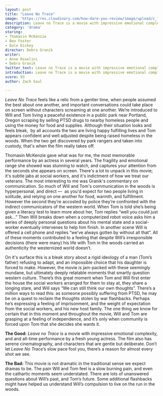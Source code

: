 ```yaml
---
layout: post
title: "Leave No Trace"
image: 'https://res.cloudinary.com/how-dare-you-review/image/upload/c_fill,h_399,w_760/v1531882527/leave-no-trace.jpg'
description: Leave no Trace is a movie with impressive emotional complexity, and and all-time performance by a fresh young actress.
category: 'drama'
staring:
- Thomasin McKenzie
- Ben Foster
- Dale Dickey
director: Debra Granik
writer: 
- Anne Roselini
- Debra Granik
twitter_text: Leave no Trace is a movie with impressive emotional complexity, and and all-time performance by a fresh young actress.
introduction: Leave no Trace is a movie with impressive emotional complexity, and and all-time performance by a fresh young actress.
score: 93
author: Zach Saul

---
```


*Leave No Trace* feels like a relic from a gentler time, when people assumed the best about one another, and important conversations could take place on screen without characters screaming at one another. We’re introduced to WIll and Tom living a peaceful existence in a public park near Portland, Oregon scraping by selling PTSD drugs to nearby homeless people and using the money for food and supplies. Although their situation looks and feels bleak,  by all accounts the two are living happy fulfilling lives and Tom appears confident and well adjusted despite being raised homeless in the woods.  When the two get discovered by park rangers and taken into custody, that's when the film really takes off. 

Thomasin McKenzie gave what was for me, the most memorable performance by an actress in several years. The fragility and emotional range she showed was stunning to watch, and captures your attention from the seconds she appears on screen. There's a lot to unpack in this movie; it's subtle jabs at social workers, and it's indictment of how we treat our veterans. The most interesting to me was Granik's commentary on communication. So much of Will and Tom's communication in the woods is hyperpersonal, and direct —  as you'd expect for two people living in solitude, and relying on one another for food, warmth, and fulfillment. However the second they’re accosted by police they’re confronted with the indirect communicators of the western world. When Tom is told she’s being given a literacy test to learn more about her, Tom replies “well you could just ask...” Then Will breaks down when a computerized robot voice asks him a series of deeply personal questions about his mental state and a social-worker eventually intervenes to help him finish. In another scene Will is offered a cell phone and replies “we’ve always gotten by without all that”. All of these moments contributed to a feeling that despite Will’s irresponsible decisions (there were many) his life with Tom in the woods carried an authenticity the westernized world doesn’t. 

On it's surface this is a bleak story about a rigid ideology of  a man (Tom’s father) refusing to adapt, and an impossible choice that his daughter is forced to make. However, the movie is jam-packed with these seemingly mundane, but ultimately deeply relatable moments that smartly question western culture. There’s this great moment when Tom and Will first enter the house the social workers arranged for them to stay at, they share a longing stare, and Will says “We can still think our own thoughts”. There’s a million ways to read this: as someone possibly suffering from PTSD, he may be on a quest to reclaim the thoughts stolen by war flashbacks. Perhaps he’s expressing a feeling of imprisonment, and the weight of expectation from the social workers, and his new host family. The one thing we know for certain that in this moment and throughout the movie, Will and Tom are grasping at a feeling of independence, and it’s only when community is forced upon Tom that she decides she wants it.   

**The Good:** *Leave no Trace* is a movie with impressive emotional complexity, and and all-time performance by a fresh young actress. The film also has serene cinematography, and characters that are gentle but deliberate. Don’t let *Leave No Trace*’s slow pace fool you, there’s a reason for almost every shot we see. 

**The Bad:** This movie is not dramatic in the traditional sense we expect dramas to be. The pain Will and Tom feel is a slow burning pain, and even the cathartic moments seem understated. There are lots of unanswered questions about Will’s past, and Tom’s future. Some additional flashbacks might have helped us understand Will’s compulsion to live on the run in the woods. 